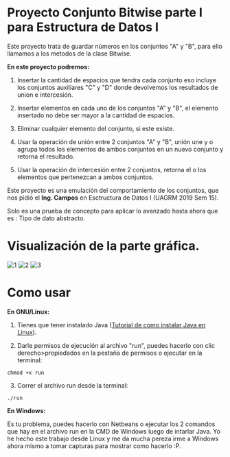 # Proyecto Conjunto Bitwise parte I para Estructura de Datos I

Este proyecto trata de guardar números en los conjuntos "A" y "B", para ello llamamos a los metodos de la clase Bitwise.

**En este proyecto podremos:**
1. Insertar la cantidad de espacios que tendra cada conjunto eso incluye los conjuntos auxiliares "C" y "D" donde devolvemos los resultados de union e intercesión.

2. Insertar elementos en cada uno de los conjuntos "A" y "B", el elemento insertado no debe ser mayor a la cantidad de espacios.

3. Eliminar cualquier elemento del conjunto, si este existe.

4. Usar la operación de unión entre 2 conjuntos "A" y "B", unión une y o agrupa todos los elementos de ambos conjuntos en un nuevo conjunto y retorna el resultado.

5. Usar la  operación de intercesión entre 2 conjuntos, retorna el o los elementos que pertenezcan a ambos conjuntos.

Este proyecto es una emulación del comportamiento de los conjuntos, que nos pidió el **Ing. Campos** en Esctructura de Datos I (UAGRM 2019 Sem 15). 

Solo es una prueba de concepto para aplicar lo avanzado hasta ahora que es : Tipo de dato abstracto.
# Visualización de la parte gráfica.

![1](https://user-images.githubusercontent.com/48808732/69012975-81a07900-0951-11ea-8ab3-f5ccd8725753.png)
![2](https://user-images.githubusercontent.com/48808732/69012978-836a3c80-0951-11ea-8f1f-47b84daf7bbe.png)
![3](https://user-images.githubusercontent.com/48808732/69012980-85340000-0951-11ea-9109-9ea2ef881d0f.png)

# Como usar

**En GNU/Linux:**

1. Tienes que tener instalado Java ([Tutorial de como instalar Java en Linux](https://ney.one/informatica-mis-primeros-pasos-en-java/)).

2. Darle permisos de ejecución al archivo "run", puedes hacerlo con clic derecho>propiedados en la pestaña de permisos o ejecutar en la terminal:

`chmod +x run`

3. Correr el archivo run desde la terminal:

`./run` 

**En Windows:**

Es tu problema, puedes hacerlo con Netbeans o ejecutar los 2 comandos que hay en el archivo run en la CMD de Windows luego de intarlar Java. Yo he hecho este trabajo desde Linux y me da mucha pereza irme a Windows ahora mismo a tomar capturas para mostrar como hacerlo :P.
